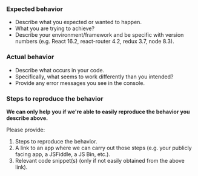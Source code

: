 ### Expected behavior

- Describe what you expected or wanted to happen.
- What you are trying to achieve?
- Describe your environment/framework and be specific with version numbers (e.g. React 16.2, react-router 4.2, redux 3.7, node 8.3).

### Actual behavior

- Describe what occurs in your code.
- Specifically, what seems to work differently than you intended?
- Provide any error messages you see in the console.

### Steps to reproduce the behavior

**We can only help you if we're able to easily reproduce the behavior you describe above.**

Please provide:

1. Steps to reproduce the behavior.
2. A link to an app where we can carry out those steps (e.g. your publicly facing app, a JSFiddle, a JS Bin, etc.).
3. Relevant code snippet(s) (only if not easily obtained from the above link).
